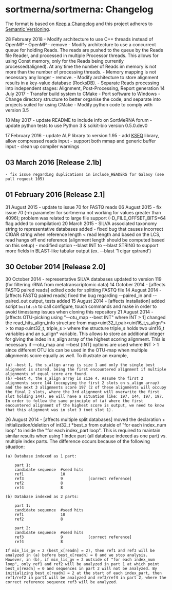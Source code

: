# sortmerna/sortmerna: Changelog

The format is based on [Keep a Changelog](https://keepachangelog.com/en/1.0.0/)
and this project adheres to [Semantic Versioning](https://semver.org/spec/v2.0.0.html).

28 February 2018
	- Modify architecture to use C++ threads instead of OpenMP
	- OpenMP - remove
	- Modify architecture to use a concurrent queue for holding Reads. The reads are pushed to the queue by the Reads file Reader, and processed in multiple Processor threads. This allows for using Const memory, only for the Reads being currently processed(aligned). At any time the number of Reads im memory is not more than the number of processing threads. 
	- Memory mapping is not necessary any longer - remove.
	- Modify architecture to store alignment results in a key-value database (RocksDB).
	- Separate Reads processing into independent stages: Alignment, Post-Processing, Report generation
14 July 2017
	- Transfer build system to CMake
	- Port software to Windows
	- Change directory structure to better organise the code, and separate into projects suited for using CMake
	- Modify python code to comply with version 3.5

18 May 2017
    - update README to include info on SortMeRNA forum
    - update python tests to use Python 3 & scikit-bio version 0.5.0.dev0

17 February 2016
    - update ALP library to version 1.95
    - add [KSEQ](http://lh3lh3.users.sourceforge.net/parsefastq.shtml) library, allow compressed reads input
    - support both mmap and generic buffer input
    - clean up compiler warnings

03 March 2016 [Release 2.1b]
----------------------------
	- fix issue regarding duplications in include_HEADERS for Galaxy (see pull request 105)

01 February 2016 [Release 2.1]
-----------------------------
31 August 2015
    - update to issue 70 for FASTQ reads
06 August 2015
	- fix issue 70 (-m parameter for sortmerna not working for values greater than 4096); problem was related to large file support (-D_FILE_OFFSET_BITS=64 flag added to compilation)
20 March 2015
	- SILVA associated taxonomy string to representative databases added
	- fixed bug that causes incorrect CIGAR string when reference length < read length and based on the LCS, read hangs off end reference (alignment length should be computed based on this setup)
	- modified option --blast INT to --blast STRING to support more fields in BLAST-like tabular output (ex. --blast '1 cigar qstrand')

30 October 2014 [Release 2.0]
-----------------------------
30 October 2014
	- representative SILVA databases updated to version 119 (for filtering rRNA from metatranscriptomic data)
14 October 2014
    - [affects FASTQ paired reads] edited code for splitting FASTQ file
14 August 2014
	- [affects FASTQ paired reads] fixed the bug regarding --paired_in and --paired_out output, tests added
15 August 2014
	- [affects Installation] added script `build.sh` to call configure, touch commands and make in order to avoid timestamp issues when cloning this repository
21 August 2014
	- [affects OTU-picking using "--otu_map --best INT" where INT > 1] changed the read_hits_align_info structure from map<uint32_t,pair<uint16_t,s_align*> > to map<uint32_t, triple_s > where the structure triple_s holds two uint16_t variables and an s_align* variable. This allows to store an additional integer for giving the index in s_align array of the highest scoring alignment. This is necessary if —otu_map and —best [INT] options are used where INT > 1 since different OTU ids can be used in the OTU-map when multiple alignments score equally as well. To illustrate an example,

	(a) —best 1, the s_align array is size 1 and only the single best alignment is stored, being the first encountered alignment if multiple alignments of equal score are found.
	(b) —best 4, the s_align array is size 4. Assume the first 2 alignments score 144 (occupying the first 2 slots on s_align array) and the next 3 alignments score 197 (2 of these alignments will occupy the final 2 slots, where the 3rd alignment will overwrite the first slot holding 144). We will have a situation like: 197, 144, 197, 197. In order to follow the same principle of (a) where the first encountered alignment of the highest score is output, we need to know that this alignment was in slot 3 (not slot 1).
26 August 2014
	- [affects multiple split databases] moved the declaration + initialization/deletion of int32_t *best_x from outside of "for each index_num loop" to inside the "for each index_part loop". This is required to maintain similar results when using 1 index part (all database indexed as one part) vs. multiple index parts. The difference occurs because of the following situation:

	(a) Database indexed as 1 part:

		part 1:
		candidate sequence	#seed hits
		ref1				10
		ref3				9           [correct reference]
		ref2				8
		ref4				8

	(b) Database indexed as 2 parts:

		part 1:
		candidate sequence	#seed hits
		ref1				10
		ref2				8

		part 2:
		candidate sequence	#seed hits
		ref3				9           [correct reference]
		ref4				8

	If min_lis_gv = 2 (best_x[readn] = 2), then ref1 and ref3 will be analyzed in (a) before best_x[readn] = 0 and we stop analysis. However, in (b), if min_lis_gv = 2 outside of "for each index_num loop", only ref1 and ref2 will be analyzed in part 1 at which point best_x[readn] = 0 and sequences in part 2 will not be analyzed. By initializing best_x[readn] = 2 at the start of each index_part, then ref1/ref2 in part1 will be analyzed and ref3/ref4 in part 2, where the correct reference sequence ref3 will be analyzed.
